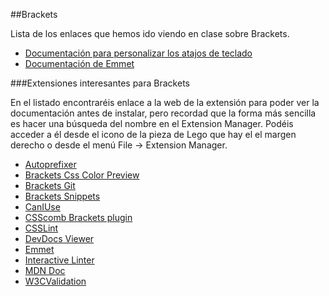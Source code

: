##Brackets

Lista de los enlaces que hemos ido viendo en clase sobre Brackets.

* [Documentación para personalizar los atajos de teclado](https://github.com/adobe/brackets/wiki/User-Key-Bindings)
* [Documentación de Emmet](http://docs.emmet.io/abbreviations/)


###Extensiones interesantes para Brackets

En el listado encontraréis enlace a la web de la extensión para poder ver la 
documentación antes de instalar, pero recordad que la forma más sencilla es
hacer una búsqueda del nombre en el Extension Manager. Podéis acceder a él desde
el icono de la pieza de Lego que hay el el margen derecho o desde el menú
File -> Extension Manager.

* [Autoprefixer](https://github.com/mikaeljorhult/brackets-autoprefixer)
* [Brackets Css Color Preview](https://github.com/cmgddd/Brackets-css-color-preview)
* [Brackets Git](https://github.com/zaggino/brackets-git)
* [Brackets Snippets](https://github.com/zaggino/brackets-snippets)
* [CanIUse](https://github.com/cfjedimaster/brackets-caniuse)
* [CSScomb Brackets plugin](https://github.com/csscomb/csscomb.js)
* [CSSLint](https://github.com/cfjedimaster/brackets-csslint)
* [DevDocs Viewer](https://github.com/gruehle/dev-docs-viewer)
* [Emmet](http://emmet.io/)
* [Interactive Linter](https://github.com/MiguelCastillo/Brackets-InteractiveLinter)
* [MDN Doc](https://github.com/nucliweb/Brackets.mdn-search-doc)
* [W3CValidation](https://github.com/cfjedimaster/brackets-w3cvalidation)
